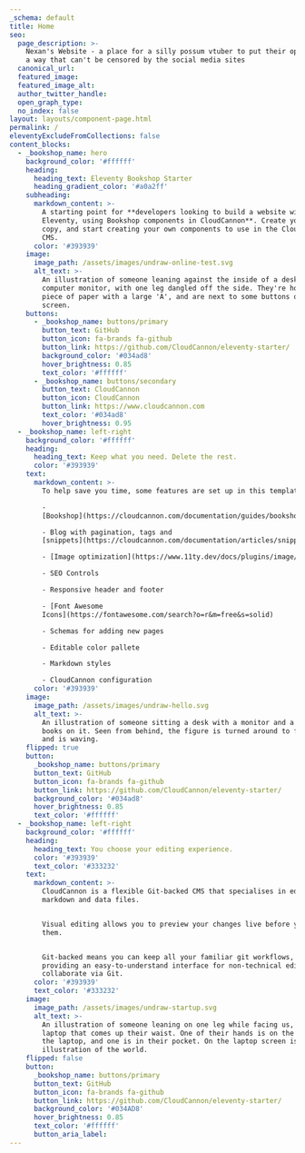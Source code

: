 ```yaml
---
_schema: default
title: Home
seo:
  page_description: >-
    Nexan's Website - a place for a silly possum vtuber to put their opinions in
    a way that can't be censored by the social media sites
  canonical_url:
  featured_image:
  featured_image_alt:
  author_twitter_handle:
  open_graph_type:
  no_index: false
layout: layouts/component-page.html
permalink: /
eleventyExcludeFromCollections: false
content_blocks:
  - _bookshop_name: hero
    background_color: '#ffffff'
    heading:
      heading_text: Eleventy Bookshop Starter
      heading_gradient_color: '#a0a2ff'
    subheading:
      markdown_content: >-
        A starting point for **developers looking to build a website with
        Eleventy, using Bookshop components in CloudCannon**. Create your own
        copy, and start creating your own components to use in the CloudCannon
        CMS.
      color: '#393939'
    image:
      image_path: /assets/images/undraw-online-test.svg
      alt_text: >-
        An illustration of someone leaning against the inside of a desktop
        computer monitor, with one leg dangled off the side. They're holding a
        piece of paper with a large 'A', and are next to some buttons on the
        screen.
    buttons:
      - _bookshop_name: buttons/primary
        button_text: GitHub
        button_icon: fa-brands fa-github
        button_link: https://github.com/CloudCannon/eleventy-starter/
        background_color: '#034ad8'
        hover_brightness: 0.85
        text_color: '#ffffff'
      - _bookshop_name: buttons/secondary
        button_text: CloudCannon
        button_icon: CloudCannon
        button_link: https://www.cloudcannon.com
        text_color: '#034ad8'
        hover_brightness: 0.95
  - _bookshop_name: left-right
    background_color: '#ffffff'
    heading:
      heading_text: Keep what you need. Delete the rest.
      color: '#393939'
    text:
      markdown_content: >-
        To help save you time, some features are set up in this template, like:

        -
        [Bookshop](https://cloudcannon.com/documentation/guides/bookshop-eleventy-guide/)

        - Blog with pagination, tags and
        [snippets](https://cloudcannon.com/documentation/articles/snippets-using-eleventy-shortcodes/)

        - [Image optimization](https://www.11ty.dev/docs/plugins/image/)

        - SEO Controls

        - Responsive header and footer

        - [Font Awesome
        Icons](https://fontawesome.com/search?o=r&m=free&s=solid)

        - Schemas for adding new pages

        - Editable color pallete

        - Markdown styles

        - CloudCannon configuration
      color: '#393939'
    image:
      image_path: /assets/images/undraw-hello.svg
      alt_text: >-
        An illustration of someone sitting a desk with a monitor and a pile of
        books on it. Seen from behind, the figure is turned around to face us
        and is waving.
    flipped: true
    button:
      _bookshop_name: buttons/primary
      button_text: GitHub
      button_icon: fa-brands fa-github
      button_link: https://github.com/CloudCannon/eleventy-starter/
      background_color: '#034ad8'
      hover_brightness: 0.85
      text_color: '#ffffff'
  - _bookshop_name: left-right
    background_color: '#ffffff'
    heading:
      heading_text: You choose your editing experience.
      color: '#393939'
      text_color: '#333232'
    text:
      markdown_content: >-
        CloudCannon is a flexible Git-backed CMS that specialises in editing
        markdown and data files.


        Visual editing allows you to preview your changes live before you save
        them.


        Git-backed means you can keep all your familiar git workflows, while
        providing an easy-to-understand interface for non-technical editors to
        collaborate via Git.
      color: '#393939'
      text_color: '#333232'
    image:
      image_path: /assets/images/undraw-startup.svg
      alt_text: >-
        An illustration of someone leaning on one leg while facing us, next to a
        laptop that comes up their waist. One of their hands is on the back of
        the laptop, and one is in their pocket. On the laptop screen is an
        illustration of the world.
    flipped: false
    button:
      _bookshop_name: buttons/primary
      button_text: GitHub
      button_icon: fa-brands fa-github
      button_link: https://github.com/CloudCannon/eleventy-starter/
      background_color: '#034AD8'
      hover_brightness: 0.85
      text_color: '#ffffff'
      button_aria_label:
---
```

